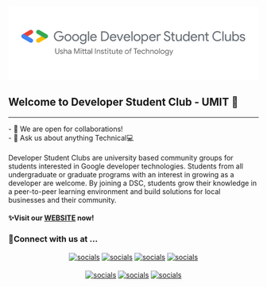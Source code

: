 <img src="https://github.com/dsc-umit/dsc-umit/blob/main/banner-gdsc.png" alt="dsc-banner"><br>
## Welcome to Developer Student Club - UMIT 🚀
<hr>
- 👯 We are open for collaborations!<br>
- 💬 Ask us about anything Technical💻 <br>
<br>
Developer Student Clubs are university based community groups for students interested in Google developer technologies. Students from all undergraduate or graduate programs with an interest in growing as a developer are welcome. By joining a DSC, students grow their knowledge in a peer-to-peer learning environment and build solutions for local businesses and their community.
<br/>
<h4> ✨Visit our <a href="https://gdsc-umit.netlify.app/" target="blank">WEBSITE</a> now! </h4>
<h3> 🤗Connect with us at ...</h3>
<p align="center"><a href="https://www.linkedin.com/company/gdsc-umit/" target="blank"><img align="center" src="https://img.shields.io/badge/LinkedIn-0077B5?style=for-the-badge&logo=linkedin&logoColor=white" alt="socials"/></a> <a href="mailto:dsc.umit@gmail.com" target="blank"><img align="center" src="https://img.shields.io/badge/dsc.umit@gmail.com-D14836?style=for-the-badge&logo=gmail&logoColor=white" alt="socials"/></a> <a href="https://www.instagram.com/gdsc_umit/" target="blank"><img align="center" src="https://img.shields.io/badge/Instagram-E4405F?style=for-the-badge&logo=instagram&logoColor=white" alt="socials"/></a> <a href="https://twitter.com/DscUmit" target="blank"><img align="center" src="https://img.shields.io/badge/Twitter-1DA1F2?style=for-the-badge&logo=twitter&logoColor=white" alt="socials"/></a><br/><br/><a href="https://discord.gg/WxRDeAFxbu" target="blank"><img align="center" src="https://img.shields.io/badge/Discord-7289DA?style=for-the-badge&logo=discord&logoColor=white" alt="socials"/></a> <a href="https://medium.com/dsc-umit" target="blank"><img align="center" src="https://img.shields.io/badge/Medium-12100E?style=for-the-badge&logo=medium&logoColor=white" alt="socials"/></a> <a href="https://www.facebook.com/dsc.umit.3" target="blank"><img align="center" src="https://img.shields.io/badge/Facebook-1877F2?style=for-the-badge&logo=facebook&logoColor=white" alt="socials"/></a></p>

